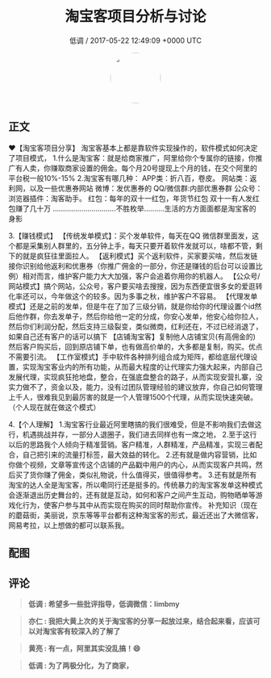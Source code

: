 <h1 align="center">淘宝客项目分析与讨论</h1>
<p align="center">
    <a>低调 / 2017-05-22 12:49:09 &#43;0000 UTC</a>
</p>

<div align="center">
    <img src="https://images.zsxq.com/FtHTyCMZpyYFnhg65_6A7KS46x0I?e=1590940799&amp;token=kIxbL07-8jAj8w1n4s9zv64FuZZNEATmlU_Vm6zD:c6mxgj1c2MTKuy2-OCn6nAq0nPI=" width="100" height="100" style="border:1px solid;border-radius:50%; color:#ffffff"/>
</div>

## 正文

<div>
 ♥【淘宝客项目分享】
淘宝客基本上都是靠软件实现操作的，软件模式如何决定了项目模式，
1.什么是淘宝客：就是给商家推广，阿里给你个专属你的链接，你推广有人卖，你赚取商家设置的佣金。每个月20号提现上个月的钱，在交个阿里的平台税一般10%-15%
2.淘宝客有哪几种：
   APP类：折八百，卷皮。
   网站类：返利网，以及一些优惠券网站
   微博：发优惠券的
   QQ/微信群:内部优惠券群
   公众号：
   浏览器插件：淘客助手。
   红包：每年的双十一红包，年货节红包 双十一有人发红包赚了几十万
...............................不胜枚举..........生活的方方面面都是淘宝客的身影

3.【赚钱模式】
【传统发单模式】：买个发单软件，每天在QQ 微信群里面发，这个都是采集别人群里的，五分钟上手，每天只要开着软件发就可以，啥都不管，剩下的就是疯狂往里面拉人。
【返利模式】买个返利软件，买家要买啥，然后发链接你识别给他返利和优惠券（你推广佣金的一部分，你还是赚钱的后台可以设置比例）相对而言，维护客户能力大大加强，客户会追着你用你的机器人。
【公众号/网站模式】搞个网站，公众号，客户要买啥去搜搜，因为东西便宜很多女的爱逛转化率还可以，今年做这个的较多。因为多事之秋，维护客户不容易。
【代理发单模式】还是之前的发单，但是牛在了加了三级分销，就是你给你的代理设置个id然后他作群，你去发单子，然后你给他一定的分成，你安心发单，他安心给你拉人，然后你们利润分配，然后支持三级裂变，类似微商，红利还在，不过已经消退了，如果自己还有客户的话可以搞下
【店铺淘宝客】复制他人店铺宝贝(有高佣金的)然后客户购买后，回到原店铺下单，也有做高价单的，大多都是复制，购买。优点不需要引流。
【工作室模式】手中软件各种排列组合成为矩阵，都给底层代理设置，实现淘宝客业内的所有功能，从而最大程度的让代理实力强大起来，内部自己发展代理，实现疯狂抢地盘，整合，在强底盘整合的路子，从而实现安营扎寨，没实力做不了，资金以及，能力，没有过团队管理经验的建议放弃，你自己如何管理上千人，很难我见到最厉害的就是一个人管理1500个代理，从而实现快速突破。（个人现在就在做这个模式）

4.【个人理解】
1.淘宝客行业最近阿里瞎搞的我们很难受，但是不影响我们去做这行，机遇挑战并存，一部分人退圈子，我们进去同样也有一席之地，
2.至于这行以后的思路我个人倾向于精准营销。客户精准，人群精准，产品精准，实现三者配合，自己把引来的流量打标签，最大效益的转化。
2.还有就是做内容营销，比如你做个视频，文章等宣传这个店铺的产品戳中用户的内心，从而实现客户共鸣，然后买了货你赚了佣金，类似礼物说，什么值得买，很值得参考。
3.还有就是所有淘宝的达人全是淘宝客，所以嘞同行还是挺多的。传统暴力的淘宝客发单这种模式会逐渐退出历史舞台的，还有就是互动，如何和客户之间产生互动，购物晒单等游戏化行为，使客户参与其中从而实现在购买的同时帮助你宣传。
补充知识（现在的蘑菇街，美丽说，京东等等平台都有这种淘宝客的形式，最近还出了大微信客，网易考拉，以上想做的都可以联系我。
</div>

## 配图
<div class="image" align="center">

</div>

## 评论

<div align="left">
<div>

<blockquote >
<span> <strong>低调 : 希望多一些批评指导，低调微信：limbmy </strong></span>
</blockquote>

<blockquote >
<span> <strong>亦仁 : 我把大黄上次的关于淘宝客的分享一起放过来，结合起来看，应该可以对淘宝客有较深入的了解了 </strong></span>
</blockquote>

<blockquote >
<span> <strong>黄亮 : 有一点，阿里其实没乱搞！😄 </strong></span>
</blockquote>

<blockquote >
<span> <strong>低调 : 为了两极分化，为了商家， </strong></span>
</blockquote>

</div>
</div>